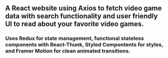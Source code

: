 ## A React website using Axios to fetch video game data with search functionality and user friendly UI to read about your favorite video games. 
### Uses Redux for state management, functional stateless components with React-Thunk, Styled Compontents for styles, and Framer Motion for clean animated transitions. 
